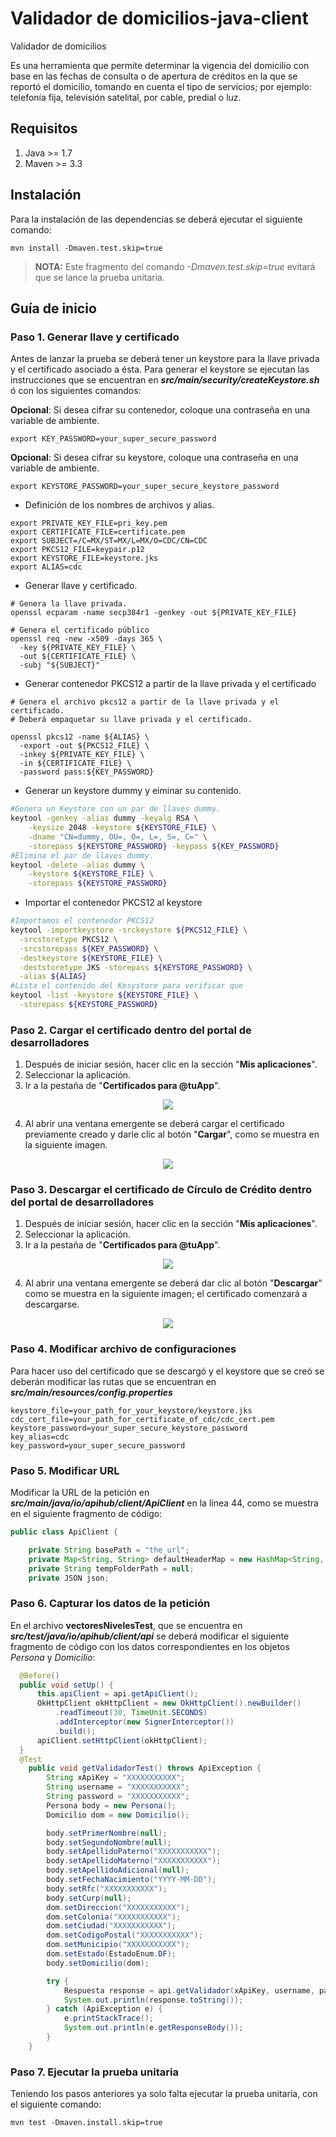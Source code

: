 # Validador de domicilios-java-client

Validador de domicilios

Es una herramienta que permite determinar la vigencia del domicilio con base en las fechas de consulta o de apertura de créditos en la que se reportó el domicilio, tomando en cuenta el tipo de servicios; por ejemplo: telefonía fija, televisión satelital, por cable, predial o luz.

## Requisitos

1. Java >= 1.7
2. Maven >= 3.3

## Instalación

Para la instalación de las dependencias se deberá ejecutar el siguiente comando:

```shell
mvn install -Dmaven.test.skip=true
```

> **NOTA:** Este fragmento del comando *-Dmaven.test.skip=true* evitará que se lance la prueba unitaria.


## Guía de inicio

### Paso 1. Generar llave y certificado

Antes de lanzar la prueba se deberá tener un keystore para la llave privada y el certificado asociado a ésta.
Para generar el keystore se ejecutan las instrucciones que se encuentran en ***src/main/security/createKeystore.sh*** ó con los siguientes comandos:

**Opcional**: Si desea cifrar su contenedor, coloque una contraseña en una variable de ambiente.

```shell
export KEY_PASSWORD=your_super_secure_password
```

**Opcional**: Si desea cifrar su keystore, coloque una contraseña en una variable de ambiente.

```shell
export KEYSTORE_PASSWORD=your_super_secure_keystore_password
```

- Definición de los nombres de archivos y alias.

```shell
export PRIVATE_KEY_FILE=pri_key.pem
export CERTIFICATE_FILE=certificate.pem
export SUBJECT=/C=MX/ST=MX/L=MX/O=CDC/CN=CDC
export PKCS12_FILE=keypair.p12
export KEYSTORE_FILE=keystore.jks
export ALIAS=cdc
```
- Generar llave y certificado.

```shell
# Genera la llave privada.
openssl ecparam -name secp384r1 -genkey -out ${PRIVATE_KEY_FILE}

# Genera el certificado público
openssl req -new -x509 -days 365 \
  -key ${PRIVATE_KEY_FILE} \
  -out ${CERTIFICATE_FILE} \
  -subj "${SUBJECT}"

```

- Generar contenedor PKCS12 a partir de la llave privada y el certificado

```shell
# Genera el archivo pkcs12 a partir de la llave privada y el certificado.
# Deberá empaquetar su llave privada y el certificado.

openssl pkcs12 -name ${ALIAS} \
  -export -out ${PKCS12_FILE} \
  -inkey ${PRIVATE_KEY_FILE} \
  -in ${CERTIFICATE_FILE} \
  -password pass:${KEY_PASSWORD}

```

- Generar un keystore dummy y eiminar su contenido.

```sh
#Genera un Keystore con un par de llaves dummy.
keytool -genkey -alias dummy -keyalg RSA \
    -keysize 2048 -keystore ${KEYSTORE_FILE} \
    -dname "CN=dummy, OU=, O=, L=, S=, C=" \
    -storepass ${KEYSTORE_PASSWORD} -keypass ${KEY_PASSWORD}
#Elimina el par de llaves dummy.
keytool -delete -alias dummy \
    -keystore ${KEYSTORE_FILE} \
    -storepass ${KEYSTORE_PASSWORD}
```

- Importar el contenedor PKCS12 al keystore

```sh
#Importamos el contenedor PKCS12
keytool -importkeystore -srckeystore ${PKCS12_FILE} \
  -srcstoretype PKCS12 \
  -srcstorepass ${KEY_PASSWORD} \
  -destkeystore ${KEYSTORE_FILE} \
  -deststoretype JKS -storepass ${KEYSTORE_PASSWORD} \
  -alias ${ALIAS}
#Lista el contenido del Kesystore para verificar que
keytool -list -keystore ${KEYSTORE_FILE} \
  -storepass ${KEYSTORE_PASSWORD}
```

### Paso 2. Cargar el certificado dentro del portal de desarrolladores

1. Después de iniciar sesión, hacer clic en la sección "**Mis aplicaciones**".
2. Seleccionar la aplicación.
3. Ir a la pestaña de "**Certificados para @tuApp**".

<p align="center">
  <img src="https://github.com/APIHub-CdC/imagenes-cdc/blob/master/applications.png">
 </p>

4. Al abrir una ventana emergente se deberá cargar el certificado previamente creado y darle clic al botón "**Cargar**", como se muestra en la siguiente imagen.
<p align="center">
  <img src="https://github.com/APIHub-CdC/imagenes-cdc/blob/master/upload_cert.png">
</p>

### Paso 3. Descargar el certificado de Círculo de Crédito dentro del portal de desarrolladores

1. Después de iniciar sesión, hacer clic en la sección "**Mis aplicaciones**".
2. Seleccionar la aplicación.
3. Ir a la pestaña de "**Certificados para @tuApp**".

<p align="center">
  <img src="https://github.com/APIHub-CdC/imagenes-cdc/blob/master/applications.png">
 </p>

4. Al abrir una ventana emergente se deberá dar clic al botón "**Descargar**" como se muestra en la siguiente imagen; el certificado comenzará a descargarse.

<p align="center">
  <img src="https://github.com/APIHub-CdC/imagenes-cdc/blob/master/download_cert.png">
</p>

### Paso 4. Modificar archivo de configuraciones

Para hacer uso del certificado que se descargó y el keystore que se creó se deberán modificar las rutas que se encuentran en ***src/main/resources/config.properties***

```properties
keystore_file=your_path_for_your_keystore/keystore.jks
cdc_cert_file=your_path_for_certificate_of_cdc/cdc_cert.pem
keystore_password=your_super_secure_keystore_password
key_alias=cdc
key_password=your_super_secure_password
```

### Paso 5. Modificar URL

Modificar la URL de la petición en ***src/main/java/io/apihub/client/ApiClient*** en la línea 44, como se muestra en el siguiente fragmento de código:

```java
public class ApiClient {

    private String basePath = "the_url";
    private Map<String, String> defaultHeaderMap = new HashMap<String, String>();
    private String tempFolderPath = null;
    private JSON json;
```

### Paso 6. Capturar los datos de la petición

En el archivo **vectoresNivelesTest**, que se encuentra en ***src/test/java/io/apihub/client/api*** se deberá modificar el siguiente fragmento de código con los datos correspondientes en los objetos *Persona* y *Domicilio*:

```java
  @Before()
  public void setUp() {
      this.apiClient = api.getApiClient();
      OkHttpClient okHttpClient = new OkHttpClient().newBuilder()
          .readTimeout(30, TimeUnit.SECONDS)
          .addInterceptor(new SignerInterceptor())
          .build();
      apiClient.setHttpClient(okHttpClient);
  }
  @Test
    public void getValidadorTest() throws ApiException {
        String xApiKey = "XXXXXXXXXXX";
        String username = "XXXXXXXXXXX";
        String password = "XXXXXXXXXXX";
        Persona body = new Persona();
        Domicilio dom = new Domicilio();

        body.setPrimerNombre(null);
        body.setSegundoNombre(null);
        body.setApellidoPaterno("XXXXXXXXXXX");
        body.setApellidoMaterno("XXXXXXXXXXX");
        body.setApellidoAdicional(null);
        body.setFechaNacimiento("YYYY-MM-DD");
        body.setRfc("XXXXXXXXXXX");
        body.setCurp(null);
        dom.setDireccion("XXXXXXXXXXX");
        dom.setColonia("XXXXXXXXXXX");
        dom.setCiudad("XXXXXXXXXXX");
        dom.setCodigoPostal("XXXXXXXXXXX");
        dom.setMunicipio("XXXXXXXXXXX");
        dom.setEstado(EstadoEnum.DF);
        body.setDomicilio(dom);

        try {
            Respuesta response = api.getValidador(xApiKey, username, password, body);
            System.out.println(response.toString());
        } catch (ApiException e) {
            e.printStackTrace();
            System.out.println(e.getResponseBody());
        }
    }
```

### Paso 7. Ejecutar la prueba unitaria

Teniendo los pasos anteriores ya solo falta ejecutar la prueba unitaria, con el siguiente comando:

```shell
mvn test -Dmaven.install.skip=true
```
